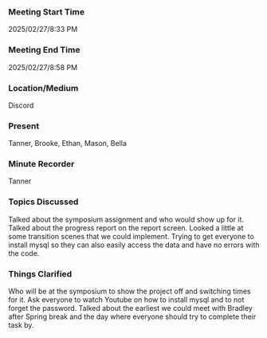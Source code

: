### Meeting Start Time

2025/02/27/8:33 PM

### Meeting End Time

2025/02/27/8:58 PM

### Location/Medium

Discord

### Present

Tanner, Brooke, Ethan, Mason, Bella

### Minute Recorder

Tanner

### Topics Discussed

Talked about the symposium assignment and who would show up for it. 
Talked about the progress report on the report screen. Looked a little at some transition scenes that we could implement.
Trying to get everyone to install mysql so they can also easily access the data and have no errors with the code.

### Things Clarified
Who will be at the symposium to show the project off and switching times for it. Ask everyone to watch Youtube on how to install mysql and to not forget the password. 
Talked about the earliest we could meet with Bradley after Spring break and the day where everyone should try to complete their task by.

